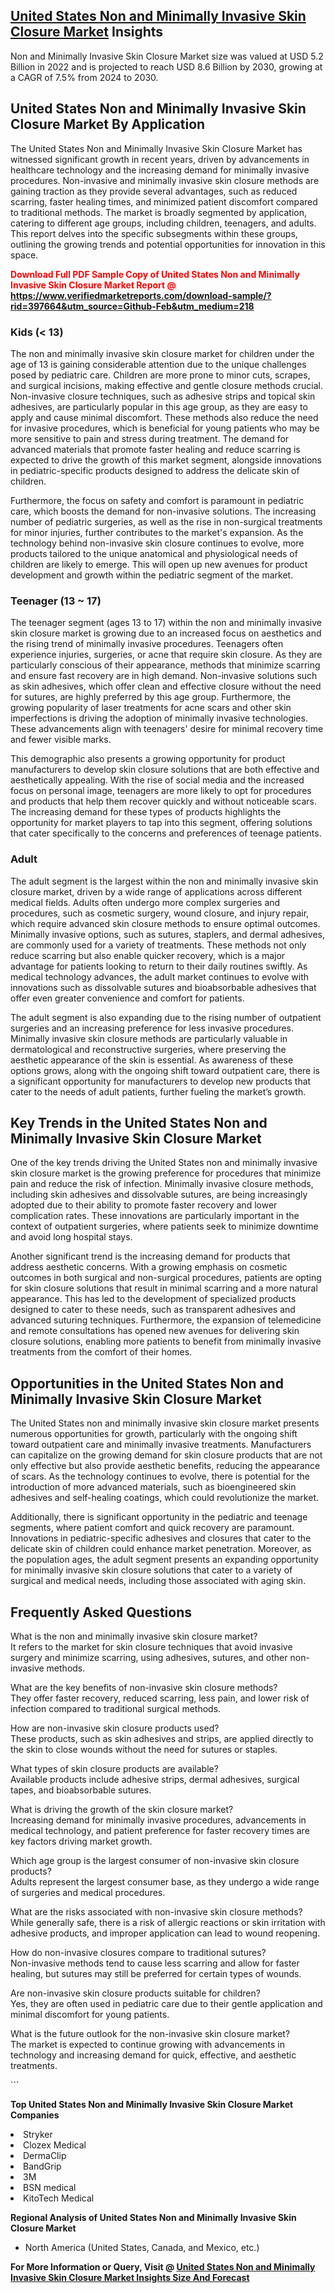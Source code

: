 <h2><a href="https://www.verifiedmarketreports.com/download-sample/?rid=397664&amp;utm_source=Github-Feb&amp;utm_medium=218" target="_blank">United States Non and Minimally Invasive Skin Closure Market</a> Insights</h2><p>Non and Minimally Invasive Skin Closure Market size was valued at USD 5.2 Billion in 2022 and is projected to reach USD 8.6 Billion by 2030, growing at a CAGR of 7.5% from 2024 to 2030.</p><p> <h2>United States Non and Minimally Invasive Skin Closure Market By Application</h2> <p>The United States Non and Minimally Invasive Skin Closure Market has witnessed significant growth in recent years, driven by advancements in healthcare technology and the increasing demand for minimally invasive procedures. Non-invasive and minimally invasive skin closure methods are gaining traction as they provide several advantages, such as reduced scarring, faster healing times, and minimized patient discomfort compared to traditional methods. The market is broadly segmented by application, catering to different age groups, including children, teenagers, and adults. This report delves into the specific subsegments within these groups, outlining the growing trends and potential opportunities for innovation in this space. <strong><p><span class=""><span style="color: #ff0000;"><strong>Download Full PDF Sample Copy of United States Non and Minimally Invasive Skin Closure Market Report</strong> @ </span><a href="https://www.verifiedmarketreports.com/download-sample/?rid=397664&amp;utm_source=Github-Feb&amp;utm_medium=218" target="_blank">https://www.verifiedmarketreports.com/download-sample/?rid=397664&amp;utm_source=Github-Feb&amp;utm_medium=218</a></span></p></strong></p> <h3>Kids (< 13)</h3> <p>The non and minimally invasive skin closure market for children under the age of 13 is gaining considerable attention due to the unique challenges posed by pediatric care. Children are more prone to minor cuts, scrapes, and surgical incisions, making effective and gentle closure methods crucial. Non-invasive closure techniques, such as adhesive strips and topical skin adhesives, are particularly popular in this age group, as they are easy to apply and cause minimal discomfort. These methods also reduce the need for invasive procedures, which is beneficial for young patients who may be more sensitive to pain and stress during treatment. The demand for advanced materials that promote faster healing and reduce scarring is expected to drive the growth of this market segment, alongside innovations in pediatric-specific products designed to address the delicate skin of children.</p> <p>Furthermore, the focus on safety and comfort is paramount in pediatric care, which boosts the demand for non-invasive solutions. The increasing number of pediatric surgeries, as well as the rise in non-surgical treatments for minor injuries, further contributes to the market's expansion. As the technology behind non-invasive skin closure continues to evolve, more products tailored to the unique anatomical and physiological needs of children are likely to emerge. This will open up new avenues for product development and growth within the pediatric segment of the market.</p> <h3>Teenager (13 ~ 17)</h3> <p>The teenager segment (ages 13 to 17) within the non and minimally invasive skin closure market is growing due to an increased focus on aesthetics and the rising trend of minimally invasive procedures. Teenagers often experience injuries, surgeries, or acne that require skin closure. As they are particularly conscious of their appearance, methods that minimize scarring and ensure fast recovery are in high demand. Non-invasive solutions such as skin adhesives, which offer clean and effective closure without the need for sutures, are highly preferred by this age group. Furthermore, the growing popularity of laser treatments for acne scars and other skin imperfections is driving the adoption of minimally invasive technologies. These advancements align with teenagers' desire for minimal recovery time and fewer visible marks.</p> <p>This demographic also presents a growing opportunity for product manufacturers to develop skin closure solutions that are both effective and aesthetically appealing. With the rise of social media and the increased focus on personal image, teenagers are more likely to opt for procedures and products that help them recover quickly and without noticeable scars. The increasing demand for these types of products highlights the opportunity for market players to tap into this segment, offering solutions that cater specifically to the concerns and preferences of teenage patients.</p> <h3>Adult</h3> <p>The adult segment is the largest within the non and minimally invasive skin closure market, driven by a wide range of applications across different medical fields. Adults often undergo more complex surgeries and procedures, such as cosmetic surgery, wound closure, and injury repair, which require advanced skin closure methods to ensure optimal outcomes. Minimally invasive options, such as sutures, staplers, and dermal adhesives, are commonly used for a variety of treatments. These methods not only reduce scarring but also enable quicker recovery, which is a major advantage for patients looking to return to their daily routines swiftly. As medical technology advances, the adult market continues to evolve with innovations such as dissolvable sutures and bioabsorbable adhesives that offer even greater convenience and comfort for patients.</p> <p>The adult segment is also expanding due to the rising number of outpatient surgeries and an increasing preference for less invasive procedures. Minimally invasive skin closure methods are particularly valuable in dermatological and reconstructive surgeries, where preserving the aesthetic appearance of the skin is essential. As awareness of these options grows, along with the ongoing shift toward outpatient care, there is a significant opportunity for manufacturers to develop new products that cater to the needs of adult patients, further fueling the market’s growth.</p> <h2>Key Trends in the United States Non and Minimally Invasive Skin Closure Market</h2> <p>One of the key trends driving the United States non and minimally invasive skin closure market is the growing preference for procedures that minimize pain and reduce the risk of infection. Minimally invasive closure methods, including skin adhesives and dissolvable sutures, are being increasingly adopted due to their ability to promote faster recovery and lower complication rates. These innovations are particularly important in the context of outpatient surgeries, where patients seek to minimize downtime and avoid long hospital stays.</p> <p>Another significant trend is the increasing demand for products that address aesthetic concerns. With a growing emphasis on cosmetic outcomes in both surgical and non-surgical procedures, patients are opting for skin closure solutions that result in minimal scarring and a more natural appearance. This has led to the development of specialized products designed to cater to these needs, such as transparent adhesives and advanced suturing techniques. Furthermore, the expansion of telemedicine and remote consultations has opened new avenues for delivering skin closure solutions, enabling more patients to benefit from minimally invasive treatments from the comfort of their homes.</p> <h2>Opportunities in the United States Non and Minimally Invasive Skin Closure Market</h2> <p>The United States non and minimally invasive skin closure market presents numerous opportunities for growth, particularly with the ongoing shift toward outpatient care and minimally invasive treatments. Manufacturers can capitalize on the growing demand for skin closure products that are not only effective but also provide aesthetic benefits, reducing the appearance of scars. As the technology continues to evolve, there is potential for the introduction of more advanced materials, such as bioengineered skin adhesives and self-healing coatings, which could revolutionize the market.</p> <p>Additionally, there is significant opportunity in the pediatric and teenage segments, where patient comfort and quick recovery are paramount. Innovations in pediatric-specific adhesives and closures that cater to the delicate skin of children could enhance market penetration. Moreover, as the population ages, the adult segment presents an expanding opportunity for minimally invasive skin closure solutions that cater to a variety of surgical and medical needs, including those associated with aging skin.</p> <h2>Frequently Asked Questions</h2> <p>What is the non and minimally invasive skin closure market? <br> It refers to the market for skin closure techniques that avoid invasive surgery and minimize scarring, using adhesives, sutures, and other non-invasive methods.</p> <p>What are the key benefits of non-invasive skin closure methods? <br> They offer faster recovery, reduced scarring, less pain, and lower risk of infection compared to traditional surgical methods.</p> <p>How are non-invasive skin closure products used? <br> These products, such as skin adhesives and strips, are applied directly to the skin to close wounds without the need for sutures or staples.</p> <p>What types of skin closure products are available? <br> Available products include adhesive strips, dermal adhesives, surgical tapes, and bioabsorbable sutures.</p> <p>What is driving the growth of the skin closure market? <br> Increasing demand for minimally invasive procedures, advancements in medical technology, and patient preference for faster recovery times are key factors driving market growth.</p> <p>Which age group is the largest consumer of non-invasive skin closure products? <br> Adults represent the largest consumer base, as they undergo a wide range of surgeries and medical procedures.</p> <p>What are the risks associated with non-invasive skin closure methods? <br> While generally safe, there is a risk of allergic reactions or skin irritation with adhesive products, and improper application can lead to wound reopening.</p> <p>How do non-invasive closures compare to traditional sutures? <br> Non-invasive methods tend to cause less scarring and allow for faster healing, but sutures may still be preferred for certain types of wounds.</p> <p>Are non-invasive skin closure products suitable for children? <br> Yes, they are often used in pediatric care due to their gentle application and minimal discomfort for young patients.</p> <p>What is the future outlook for the non-invasive skin closure market? <br> The market is expected to continue growing with advancements in technology and increasing demand for quick, effective, and aesthetic treatments.</p> ```</p><p><strong>Top United States Non and Minimally Invasive Skin Closure Market Companies</strong></p><div data-test-id=""><p><li>Stryker</li><li> Clozex Medical</li><li> DermaClip</li><li> BandGrip</li><li> 3M</li><li> BSN medical</li><li> KitoTech Medical</li></p><div><strong>Regional Analysis of&nbsp;United States Non and Minimally Invasive Skin Closure Market</strong></div><ul><li dir="ltr"><p dir="ltr">North America&nbsp;(United States, Canada, and Mexico, etc.)</p></li></ul><p><strong>For More Information or Query, Visit @&nbsp;</strong><strong><a href="https://www.verifiedmarketreports.com/product/non-and-minimally-invasive-skin-closure-market/?utm_source=Github-Feb&amp;utm_medium=218" target="_blank">United States Non and Minimally Invasive Skin Closure Market Insights Size And Forecast</a></strong></p></div>
